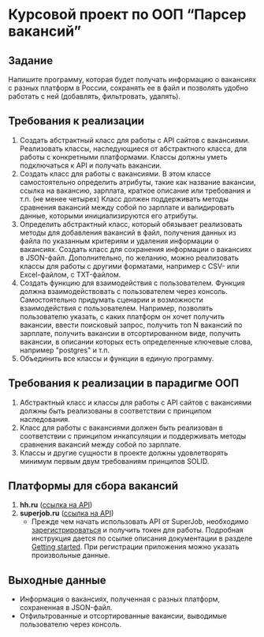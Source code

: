 # Курсовой проект по ООП “Парсер вакансий”

## Задание

Напишите программу, которая будет получать информацию о вакансиях с разных платформ в России,
сохранять ее в файл и позволять удобно работать с ней (добавлять, фильтровать, удалять).

## Требования к реализации

1. Создать абстрактный класс для работы с API сайтов с вакансиями.
Реализовать классы, наследующиеся от абстрактного класса, для работы с конкретными платформами. 
Классы должны уметь подключаться к API и получать вакансии.
2. Создать класс для работы с вакансиями. 
В этом классе самостоятельно определить атрибуты, такие как название вакансии, ссылка на вакансию, зарплата,
краткое описание или требования и т.п. (не менее четырех) Класс должен поддерживать методы сравнения вакансий 
между собой по зарплате и валидировать данные, которыми инициализируются его атрибуты.
3. Определить абстрактный класс, который обязывает реализовать методы для добавления вакансий в файл, 
получения данных из файла по указанным критериям и удаления информации о вакансиях.
Создать класс для сохранения информации о вакансиях в JSON-файл. Дополнительно, по желанию, можно реализовать классы 
для работы с другими форматами, например с CSV- или Excel-файлом, с TXT-файлом.
4. Создать функцию для взаимодействия с пользователем. 
Функция должна взаимодействовать с пользователем через консоль. Самостоятельно придумать сценарии и возможности 
взаимодействия с пользователем. Например, позволять пользователю указать, с каких платформ он хочет получить вакансии,
ввести поисковый запрос, получить топ N вакансий по зарплате, получить вакансии в отсортированном виде,
получить вакансии, в описании которых есть определенные ключевые слова, например "postgres" и т.п.
5. Объединить все классы и функции в единую программу.

## Требования к реализации в парадигме ООП

1. Абстрактный класс и классы для работы с API сайтов с вакансиями должны быть реализованы в соответствии с принципом наследования.
2. Класс для работы с вакансиями должен быть реализован в соответствии с принципом инкапсуляции и поддерживать методы сравнения вакансий между собой по зарплате.
3. Классы и другие сущности в проекте должны удовлетворять минимум первым двум требованиям принципов SOLID.

## Платформы для сбора вакансий

1. **hh.ru** ([ссылка на API](https://github.com/hhru/api/blob/master/docs/general.md))
2. **superjob.ru** ([ссылка на API](https://api.superjob.ru/))
    - Прежде чем начать использовать API от SuperJob, 
   необходимо [зарегистрироваться](https://www.superjob.ru/auth/login/?returnUrl=https://api.superjob.ru/register/) 
   и получить токен для работы. Подробная инструкция дается по ссылке описания документации в разделе 
   [Getting started](https://api.superjob.ru/#gettin). При регистрации приложения можно указать произвольные данные.

## Выходные данные

- Информация о вакансиях, полученная с разных платформ, сохраненная в JSON-файл.
- Отфильтрованные и отсортированные вакансии, выводимые пользователю через консоль.
